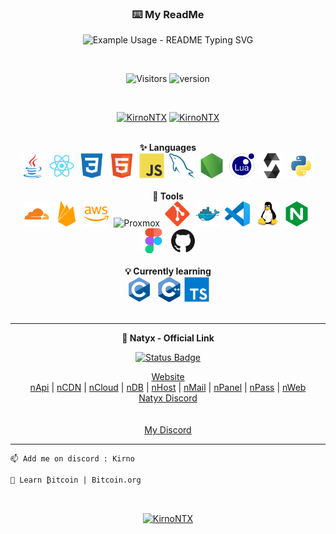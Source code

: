 <!-- Header -->
<p align="center">
  <h3 align="center">⌨️ My ReadMe</h3>
</p>
<p align="center">
  <img src="https://readme-typing-svg.demolab.com/?lines=Hi+I'm+Kirno;Welcome+on+my+Github&font=Fira%20Code&center=true&width=380&height=50&duration=4000&pause=1000" alt="Example Usage - README Typing SVG">
</p>

<!-- Tag & icon -->
<br>
<div align="center">

  ![Visitors](https://visitor-badge.laobi.icu/badge?page_id=KirnoDEV)</a>
  ![version](https://img.shields.io/badge/version-2.14-blue)</a>
</div>

<!-- Stat widget -->
<br>
<p align="center">
   <a href="https://natyx.net"><img src="https://streak-stats.demolab.com?user=KirnoNTX&theme=transparent" alt="KirnoNTX" /></a>
   <a href="https://natyx.net"><img src="https://github-readme-stats.vercel.app/api?username=KirnoNTX&theme=transparent&show_icons=true&locale=en" alt="KirnoNTX" /></a>
 </p>

<!-- What i can do icon Languages -->
<br>
<div align="center">
  <strong>✨ Languages</strong>
  <br>
  <img src="https://github.com/devicons/devicon/blob/master/icons/java/java-original.svg" title="Java" alt="Java" width="40" height="40"/>&nbsp;
  <img src="https://github.com/devicons/devicon/blob/master/icons/react/react-original.svg" title="React" alt="React" width="40" height="40"/>&nbsp;
  <img src="https://github.com/devicons/devicon/blob/master/icons/css3/css3-plain.svg"  title="CSS3" alt="CSS" width="40" height="40"/>&nbsp;
  <img src="https://github.com/devicons/devicon/blob/master/icons/html5/html5-original.svg" title="HTML5" alt="HTML" width="40" height="40"/>&nbsp;
  <img src="https://github.com/devicons/devicon/blob/master/icons/javascript/javascript-original.svg" title="JavaScript" alt="JavaScript" width="40" height="40"/>&nbsp;
  <img src="https://github.com/devicons/devicon/blob/master/icons/mysql/mysql-original.svg" title="MySQL"  alt="MySQL" width="40" height="40"/>&nbsp;
  <img src="https://github.com/devicons/devicon/blob/master/icons/nodejs/nodejs-original.svg" title="NodeJS" alt="NodeJS" width="40" height="40"/>&nbsp;
  <img src="https://github.com/devicons/devicon/blob/master/icons/lua/lua-original.svg" title="Lua" alt="Lua" width="40" height="40"/>&nbsp;
  <img src="https://github.com/devicons/devicon/blob/master/icons/solidity/solidity-original.svg" title="Solidity" alt="Solidity" width="40" height="40"/>&nbsp;
  <img src="https://github.com/devicons/devicon/blob/master/icons/python/python-original.svg" title="Python" alt="Python" width="40" height="40"/>&nbsp;
  <br>
</div>

<!-- What i can do icon Tools -->
<br>
<div align="center">
  <strong>🔧 Tools</strong>
  <br>
  <img src="https://github.com/devicons/devicon/blob/master/icons/cloudflare/cloudflare-original.svg" title="Cloudflare" alt="Cloudflare" width="40" height="40"/>&nbsp;
  <img src="https://github.com/devicons/devicon/blob/master/icons/firebase/firebase-plain.svg" title="Firebase" alt="Firebase" width="40" height="40"/>&nbsp;
  <img src="https://github.com/devicons/devicon/blob/master/icons/amazonwebservices/amazonwebservices-plain-wordmark.svg" title="AWS" alt="AWS" width="40" height="40"/>&nbsp;
  <img src="https://img.icons8.com/?size=256&id=53iFar0HpEW9&format=png" title="Proxmox" alt="Proxmox" width="40" height="40"/>&nbsp;
  <img src="https://github.com/devicons/devicon/blob/master/icons/git/git-original.svg" title="Git" alt="Git" width="40" height="40"/>&nbsp;
  <img src="https://github.com/devicons/devicon/blob/master/icons/docker/docker-original.svg" title="Docker" alt="Docker" width="40" height="40"/>&nbsp;
  <img src="https://github.com/devicons/devicon/blob/master/icons/vscode/vscode-original.svg" title="VS Code" alt="VS Code" width="40" height="40"/>&nbsp;
  <img src="https://github.com/devicons/devicon/blob/master/icons/linux/linux-original.svg" title="Linux" alt="Linux" width="40" height="40"/>&nbsp;
  <img src="https://github.com/devicons/devicon/blob/master/icons/nginx/nginx-original.svg" title="Nginx" alt="Nginx" width="40" height="40"/>&nbsp;
  <img src="https://github.com/devicons/devicon/blob/master/icons/figma/figma-original.svg" title="Figma" alt="Figma" width="40" height="40"/>&nbsp;
  <img src="https://github.com/devicons/devicon/blob/master/icons/github/github-original.svg" title="Github" alt="Github" width="40" height="40"/>
  <br>
</div>

<!-- Currently learning icon-->
<br>
<div align="center">
  <strong>💡 Currently learning</strong>
  <br>
  <img src="https://github.com/devicons/devicon/blob/master/icons/c/c-original.svg" title="C" alt="C" width="40" height="40"/>&nbsp;
  <img src="https://github.com/devicons/devicon/blob/master/icons/cplusplus/cplusplus-original.svg" title="C++" alt="C++" width="40" height="40"/>
  <img src="https://github.com/devicons/devicon/blob/master/icons/typescript/typescript-original.svg" title="Type Script" alt="C++" width="40" height="40"/>
</div>

<!-- Natyx section -->
<br>

---

<div align="center">
  <strong>👋 Natyx - Official Link</strong>
  <br>
  
  [![Status Badge](https://uptime.2222.ovh/api/badge/19/status)](https://status.natyx.net)
</div>
<div align="center">
  <a href="https://natyx.net">Website</a>
</div>
<div align="center">
  <a href="https://api.natyx.net">nApi</a> | 
  <a href="https://ncdn.natyx.net">nCDN</a> | 
  <a href="https://ncloud.natyx.net">nCloud</a> | 
  <a href="https://ndb.natyx.net">nDB</a> | 
  <a href="https://nhost.natyx.net">nHost</a> | 
  <a href="https://nmail.natyx.net">nMail</a> | 
  <a href="https://npanel.natyx.net">nPanel</a> | 
  <a href="https://npass.natyx.net">nPass</a> | 
  <a href="https://nweb.natyx.net">nWeb</a>
</div>
<div align="center">
  <a href="https://discord.natyx.net">Natyx Discord</a>
</div>
<br>
<br>
<div align="center">
  <a href="https://discordapp.com/users/423164221602267150">My Discord</a>
</div>

---

<!-- Short note -->
```
📫 Add me on discord : Kirno
```
```
📖 Learn ₿itcoin | Bitcoin.org
```

<!-- Last widget -->
<br>
<p align="center">
  <a href="https://natyx.net"><img src="https://github-profile-summary-cards.vercel.app/api/cards/profile-details?username=KirnoNTX&theme=transparent" alt="KirnoNTX" /></a>
</p>
